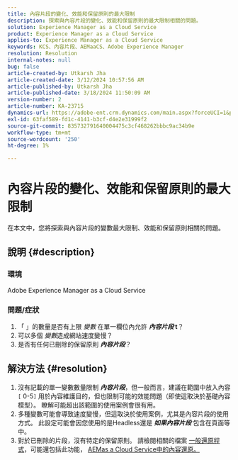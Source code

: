 ```yaml
---
title: 內容片段的變化、效能和保留原則的最大限制
description: 探索與內容片段的變化、效能和保留原則的最大限制相關的問題。
solution: Experience Manager as a Cloud Service
product: Experience Manager as a Cloud Service
applies-to: Experience Manager as a Cloud Service
keywords: KCS、內容片段、AEMaaCS、Adobe Experience Manager
resolution: Resolution
internal-notes: null
bug: false
article-created-by: Utkarsh Jha
article-created-date: 3/12/2024 10:57:56 AM
article-published-by: Utkarsh Jha
article-published-date: 3/18/2024 11:50:09 AM
version-number: 2
article-number: KA-23715
dynamics-url: https://adobe-ent.crm.dynamics.com/main.aspx?forceUCI=1&pagetype=entityrecord&etn=knowledgearticle&id=fcf6705a-5fe0-ee11-904d-6045bd0063aa
exl-id: 63faf589-fd1c-4141-b3cf-d4e2e31999f2
source-git-commit: 835732791640004475c3cf468262bbbc9ac34b9e
workflow-type: tm+mt
source-wordcount: '250'
ht-degree: 1%

---
```


# 內容片段的變化、效能和保留原則的最大限制


在本文中，您將探索與內容片段的變數最大限制、效能和保留原則相關的問題。

## 說明 {#description}


### 環境

Adobe Experience Manager as a Cloud Service

### 問題/症狀

1. 「 」的數量是否有上限 *變數* 在單一欄位內允許 <b>*內容片段* t</b>？
2. 可以多個 *變數*&#x200B;造成網站速度變慢？
3. 是否有任何已刪除的保留原則 <b>*內容片段</b>*？



## 解決方法 {#resolution}


1. 沒有記載的單一變數數量限制 <b>*內容片段</b>*，但一般而言，建議在範圍中放入內容 `[` 0-5`]`  用於內容維護目的，但也限制可能的效能問題（即使這取決於基礎內容模型）。 瞭解可能超出該範圍的使用案例會很有用。
2. 多種變數可能會導致速度變慢，但這取決於使用案例，尤其是內容片段的使用方式。 此設定可能會因您使用的是Headless還是 <b>*如果內容片段</b>* 包含在頁面等中。
3. 對於已刪除的片段，沒有特定的保留原則。 請檢閱相關的檔案 [一般還原程式](https://experienceleague.adobe.com/docs/experience-cloud-kcs/kbarticles/KA-23505.html?lang=en)，可能還包括此功能， [AEMas a Cloud Service中的內容還原。](https://experienceleague.adobe.com/docs/experience-manager-cloud-service/content/operations/restore.html?lang=zh-Hant)
